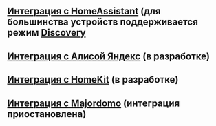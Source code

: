 
## [Интеграция с HomeAssistant](/int_has_rus.md) (для большинства устройств поддерживается режим [Discovery](https://www.home-assistant.io/integrations/discovery/) 

## [Интеграция с Алисой Яндекс](/int_yandex_rus.md)  (в разработке)

## [Интеграция с HomeKit](/int_homekit_rus.md)  (в разработке)

## [Интеграция с Majordomo](/int_majordomo_rus.md) (интеграция приостановлена)
